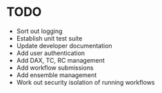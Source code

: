 TODO
====

* Sort out logging
* Establish unit test suite
* Update developer documentation
* Add user authentication
* Add DAX, TC, RC management
* Add workflow submissions
* Add ensemble management
* Work out security isolation of running workflows

